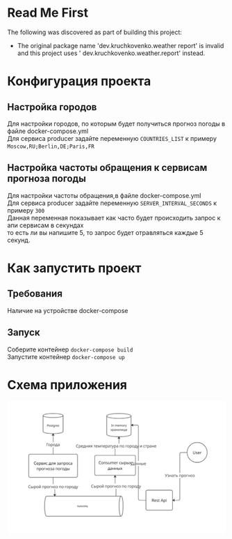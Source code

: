 # Read Me First

The following was discovered as part of building this project:

* The original package name 'dev.kruchkovenko.weather report' is invalid and this project uses '
  dev.kruchkovenko.weather.report' instead.
# Конфигурация проекта

## Настройка городов
Для настройки городов, по которым будет получиться прогноз погоды в файле docker-compose.yml <br/>
Для сервиса producer задайте переменную ```COUNTRIES_LIST``` к примеру ```Moscow,RU;Berlin,DE;Paris,FR``` <br/>
## Настройка частоты обращения к сервисам прогноза погоды

Для настройки частоты обращения,в файле docker-compose.yml <br/>
Для сервиса producer задайте переменную ```SERVER_INTERVAL_SECONDS``` к примеру ```300``` <br/>
Данная переменная показывает как часто будет происходить запрос к апи сервисам в секундах<br/>
то есть ли вы напишите 5, то запрос будет отравляться каждые 5 секунд. <br/>
# Как запустить проект

## Требования

Наличие на устройстве docker-compose

## Запуск

Соберите контейнер ```docker-compose build``` <br/>
Запустите контейнер ```docker-compose up```

# Схема приложения

![img.png](img.png)
